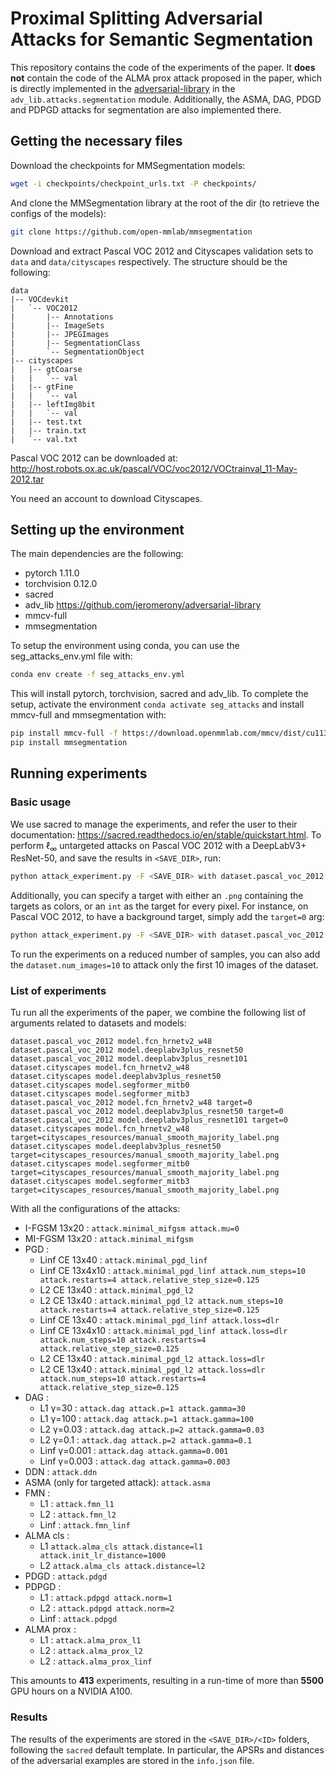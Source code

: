 # Proximal Splitting Adversarial Attacks for Semantic Segmentation

This repository contains the code of the experiments of the paper. It **does not** contain the code of the ALMA $\mathrm{prox}$ attack proposed in the paper, which is directly implemented in the [adversarial-library](https://github.com/jeromerony/adversarial-library) in the `adv_lib.attacks.segmentation` module. Additionally, the ASMA, DAG, PDGD and PDPGD attacks for segmentation are also implemented there.

## Getting the necessary files

Download the checkpoints for MMSegmentation models:
```bash
wget -i checkpoints/checkpoint_urls.txt -P checkpoints/
```
And clone the MMSegmentation library at the root of the dir (to retrieve the configs of the models):
```bash
git clone https://github.com/open-mmlab/mmsegmentation
```

Download and extract Pascal VOC 2012 and Cityscapes validation sets to `data` and `data/cityscapes` respectively.
The structure should be the following:
```
data
|-- VOCdevkit
|   `-- VOC2012
|       |-- Annotations
|       |-- ImageSets
|       |-- JPEGImages
|       |-- SegmentationClass
|       `-- SegmentationObject
|-- cityscapes
|   |-- gtCoarse
|   |   `-- val
|   |-- gtFine
|   |   `-- val
|   |-- leftImg8bit
|   |   `-- val
|   |-- test.txt
|   |-- train.txt
|   `-- val.txt
```

Pascal VOC 2012 can be downloaded at: http://host.robots.ox.ac.uk/pascal/VOC/voc2012/VOCtrainval_11-May-2012.tar

You need an account to download Cityscapes.

## Setting up the environment

The main dependencies are the following:
 - pytorch 1.11.0
 - torchvision 0.12.0
 - sacred
 - adv_lib https://github.com/jeromerony/adversarial-library
 - mmcv-full
 - mmsegmentation

To setup the environment using conda, you can use the seg_attacks_env.yml file with:
```bash
conda env create -f seg_attacks_env.yml
```
This will install pytorch, torchvision, sacred and adv_lib. To complete the setup, activate the environment `conda activate seg_attacks` and install mmcv-full and mmsegmentation with:
```bash
pip install mmcv-full -f https://download.openmmlab.com/mmcv/dist/cu113/torch1.11/index.html
pip install mmsegmentation
```

## Running experiments

### Basic usage

We use sacred to manage the experiments, and refer the user to their documentation: https://sacred.readthedocs.io/en/stable/quickstart.html.
To perform $\ell_\infty$ untargeted attacks on Pascal VOC 2012 with a DeepLabV3+ ResNet-50, and save the results in `<SAVE_DIR>`, run:
```bash
python attack_experiment.py -F <SAVE_DIR> with dataset.pascal_voc_2012 model.deeplabv3plus_resnet50 cudnn_flag=benchmark attack.alma_linf
```

Additionally, you can specify a target with either an `.png` containing the targets as colors, or an `int` as the target for every pixel. For instance, on Pascal VOC 2012, to have a background target, simply add the `target=0` arg:
```bash
python attack_experiment.py -F <SAVE_DIR> with dataset.pascal_voc_2012 model.deeplabv3plus_resnet50 cudnn_flag=benchmark attack.alma_linf target=0
```

To run the experiments on a reduced number of samples, you can also add the `dataset.num_images=10` to attack only the first 10 images of the dataset.

### List of experiments

Tu run all the experiments of the paper, we combine the following list of arguments related to datasets and models:
```text
dataset.pascal_voc_2012 model.fcn_hrnetv2_w48
dataset.pascal_voc_2012 model.deeplabv3plus_resnet50
dataset.pascal_voc_2012 model.deeplabv3plus_resnet101
dataset.cityscapes model.fcn_hrnetv2_w48
dataset.cityscapes model.deeplabv3plus_resnet50
dataset.cityscapes model.segformer_mitb0
dataset.cityscapes model.segformer_mitb3
dataset.pascal_voc_2012 model.fcn_hrnetv2_w48 target=0
dataset.pascal_voc_2012 model.deeplabv3plus_resnet50 target=0
dataset.pascal_voc_2012 model.deeplabv3plus_resnet101 target=0
dataset.cityscapes model.fcn_hrnetv2_w48 target=cityscapes_resources/manual_smooth_majority_label.png
dataset.cityscapes model.deeplabv3plus_resnet50 target=cityscapes_resources/manual_smooth_majority_label.png
dataset.cityscapes model.segformer_mitb0 target=cityscapes_resources/manual_smooth_majority_label.png
dataset.cityscapes model.segformer_mitb3 target=cityscapes_resources/manual_smooth_majority_label.png
```

With all the configurations of the attacks:
 - I-FGSM 13x20 : `attack.minimal_mifgsm attack.mu=0`
 - MI-FGSM 13x20 : `attack.minimal_mifgsm`
 - PGD :
   - Linf CE 13x40 : `attack.minimal_pgd_linf`
   - Linf CE 13x4x10 : `attack.minimal_pgd_linf attack.num_steps=10 attack.restarts=4 attack.relative_step_size=0.125`
   - L2 CE 13x40 : `attack.minimal_pgd_l2`
   - L2 CE 13x40 : `attack.minimal_pgd_l2 attack.num_steps=10 attack.restarts=4 attack.relative_step_size=0.125`
   - Linf CE 13x40 : `attack.minimal_pgd_linf attack.loss=dlr`
   - Linf CE 13x4x10 : `attack.minimal_pgd_linf attack.loss=dlr attack.num_steps=10 attack.restarts=4 attack.relative_step_size=0.125`
   - L2 CE 13x40 : `attack.minimal_pgd_l2 attack.loss=dlr`
   - L2 CE 13x40 : `attack.minimal_pgd_l2 attack.loss=dlr attack.num_steps=10 attack.restarts=4 attack.relative_step_size=0.125`
 - DAG :
   - L1 γ=30 : `attack.dag attack.p=1 attack.gamma=30`
   - L1 γ=100 : `attack.dag attack.p=1 attack.gamma=100`
   - L2 γ=0.03 : `attack.dag attack.p=2 attack.gamma=0.03`
   - L2 γ=0.1 : `attack.dag attack.p=2 attack.gamma=0.1`
   - Linf γ=0.001 : `attack.dag attack.gamma=0.001`
   - Linf γ=0.003 : `attack.dag attack.gamma=0.003`
 - DDN : `attack.ddn`
 - ASMA (only for targeted attack): `attack.asma`
 - FMN :
   - L1 : `attack.fmn_l1`
   - L2 : `attack.fmn_l2`
   - Linf : `attack.fmn_linf`
 - ALMA cls :
   - L1 `attack.alma_cls attack.distance=l1 attack.init_lr_distance=1000`
   - L2 `attack.alma_cls attack.distance=l2`
 - PDGD : `attack.pdgd`
 - PDPGD : 
   - L1 : `attack.pdpgd attack.norm=1`
   - L2 : `attack.pdpgd attack.norm=2`
   - Linf : `attack.pdpgd`
 - ALMA prox :
   - L1 : `attack.alma_prox_l1`
   - L2 : `attack.alma_prox_l2`
   - L2 : `attack.alma_prox_linf`

This amounts to **413** experiments, resulting in a run-time of more than **5500** GPU hours on a NVIDIA A100.

### Results

The results of the experiments are stored in the `<SAVE_DIR>/<ID>` folders, following the `sacred` default template. In particular, the APSRs and distances of the adversarial examples are stored in the `info.json` file.
